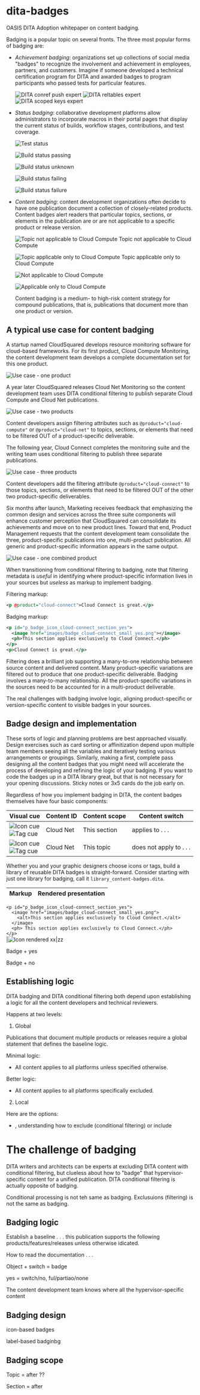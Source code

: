 # dita-badges
OASIS DITA Adoption whitepaper on content badging.

Badging is a popular topic on several fronts. The three most popular forms of badging are:

* *Achievement badging*: organizations set up collections of social media "badges" to recognize the involvement and achievement in employees, partners, and customers. Imagine if someone developed a technical certification program for DITA and awarded badges to program participants who passed tests for particular features.  

  ![DITA conref push expert](/images/badge_dita_conref-push.png)  ![DITA reltables expert](/images/badge_dita_reltables.png)  ![DITA scoped keys expert](/images/badge_dita_scopedkeys.png)

* *Status badging*: collaborative development platforms allow administrators to incorporate macros in their portal pages that display the current status of builds, workflow stages, contributions, and test coverage.

  ![Test status](/images/badge_tests_pass-fail.svg)
  
  ![Build status passing](/images/badge_build_passing.svg)

  ![Build status unknown](/images/badge_build_unknown.svg)

  ![Build status failing](/images/badge_build_failing.svg)

  ![Build status failure](/images/badge_build_failure.svg)
    
* *Content badging*: content development organizations often decide to have one publication document a collection of closely-related products. Content badges alert readers that particular topics, sections, or elements in the publication are or are not applicable to a specific product or release version. 

  ![Topic not applicable to Cloud Compute](/images/badge_cloud-compute_no.png) Topic not applicable to Cloud Compute

  ![Topic applicable only to Cloud Compute](/images/badge_cloud-compute_yes.png) Topic applicable only to Cloud Compute

  ![Not applicable to Cloud Compute](/images/tag_cloud-compute_not-supported.svg)
  
  ![Applicable only to Cloud Compute](/images/tag_cloud-compute_supported.svg)

  Content badging is a medium- to high-risk content strategy for compound publications, that is, publications that document more than one product or version.


## A typical use case for content badging

A startup named CloudSquared develops resource monitoring software for cloud-based frameworks. For its first product, Cloud Compute Monitoring, the content development team develops a complete documentation set for this one product.

![Use case - one product](/images/use-case_1.png)

A year later CloudSquared releases Cloud Net Monitoring so the content development team uses DITA conditional filtering to publish separate Cloud Compute and Cloud Net publications. 

![Use case - two products](/images/use-case_2.png)

Content developers assign filtering attributes such as `@product="cloud-compute"` or `@product="cloud-net"` to topics, sections, or elements that need to be filtered OUT of a product-specific deliverable. 

The following year, Cloud Connect completes the monitoring suite and the writing team uses conditional filtering to publish three separate publications. 

![Use case - three products](/images/use-case_3.png)

Content developers add the filtering attribute `@product="cloud-connect"` to those topics, sections, or elements that need to be filtered OUT of the other two product-specific deliverables. 

Six months after launch, Marketing receives feedback that emphasizing the common design and services across the three suite components will enhance customer perception that CloudSquared can consolidate its achievements and move on to new product lines. Toward that end, Product Management requests that the content development team consolidate the three, product-specific publications into one, multi-product publication. All generic and product-specific information appears in the same output.

![Use case - one combined product](/images/use-case_4.png)

When transitioning from conditional filtering to badging, note that filtering metadata is *useful* in identifying where product-specific information lives in your sources but *useless* as markup to implement badging. 

Filtering markup: 

```xml
<p @product="cloud-connect">Cloud Connect is great.</p>
```

Badging markup: 

```xml
<p id="p_badge_icon_cloud-connect_section_yes">
  <image href="images/badge_cloud-connect_small_yes.png"></image>
  <ph>This section applies exclusively to Cloud Connect.</ph>
</p>
<p>Cloud Connect is great.</p>
```

Filtering does a brilliant job supporting a many-to-one relationship between source content and delivered content. Many product-specific variations are filtered out to produce that one product-specific deliverable. Badging involves a many-to-many relationship. All the product-specific variations in the sources need to be accounted for in a multi-product deliverable.   

The real challenges with badging involve logic, aligning product-specific or version-specific content to visible badges in your sources. 

 
## Badge design and implementation

These sorts of logic and planning problems are best approached visually. Design exercises such as card sorting or affinitization depend upon multiple team members seeing all the variables and iteratively testing various arrangements or groupings. Similarly, making a first, complete pass designing all the content badges that you might need will accelerate the process of developing and refining the logic of your badging. If you want to code the badges up in a DITA library great, but that is not necessary for your opening discussions. Sticky notes or 3x5 cards do the job early on. 

Regardless of how you implement badging in DITA, the content badges themselves have four basic components:

Visual cue | Content ID | Content scope | Content switch
-----------|------------|----------------|--------------------
![Icon cue](/images/badge_cloud-net_small_yes.png)<br />![Tag cue](/images/cue_tags.png)|Cloud Net|This section | applies to . . . 
![Icon cue](/images/badge_cloud-net_small_no.png)<br />![Tag cue](/images/cue_tags.png)|Cloud Net|This topic  | does not apply to . . . 

Whether you and your graphic designers choose icons or tags, build a library of reusable DITA badges is straight-forward. Consider starting with just one library for badging, call it `library_content-badges.dita`. 

Markup | Rendered presentation
-------|----------------------
`<p id="p_badge_icon_cloud-connect_section_yes">`<br />
`  <image href="images/badge_cloud-connect_small_yes.png">`<br />
`    <alt>This section applies exclusively to Cloud Connect.</alt>`<br />
`  </image>`<br />
`  <ph> This section applies exclusively to Cloud Connect.</ph>`<br />
`</p>`<br />|![Icon rendered](/images/render1.png)
xx|zz





Badge + yes

Badge + no
 

## Establishing logic

DITA badging and DITA conditional filtering both depend upon establishing a logic for all the content developers and technical reviewers. 

Happens at two levels:

1. Global

Publications that document multiple products or releases require a global statement that defines the baseline logic. 

Minimal logic:

* All content applies to all platforms unless specified otherwise. 

Better logic:

* All content applies to all platforms specifically excluded. 

2. Local 

Here are the options:

*  , understanding how to exclude (conditional filtering) or include  


# The challenge of badging

DITA writers and architects can be experts at excluding DITA content with conditional filtering, but clueless about how to "badge" that hypervisor-specific content for a unified publication. DITA conditional filtering is actually opposite of badging. 

Conditional processing is not teh same as badging. Exclusuions (filtering) is not the same as badging.


## Badging logic

Establish a baseline . . . this publication supports the following products/features/releases unless otherwise idicated. 

How to read the documentation . . . 

Object + switch = badge

yes = switch/no, ful/partiao/none

The content development team knows where all the hypervisor-specific content 

## Badging design

icon-based badges

label-based badginbg



## Badging scope

Topic = after <abstract> ??

Section = after <section><title>

Element



## Badging governance

If personalization fails . . . 

## Badging and shared topics

xxxx

# Implementation

## Literal badges

xxxxx

## Libraries

<p id-"xxx">
   <image href="xxx.png" 
      <alt>xxxx<alt>
   </image>
This topic/section xxx . . . 
</p>



## Conref references to badge libraries

xxxxx

## Conkeytref references to badge libraries

xxxxx

## Conkeyref push 

xxxxx


 



